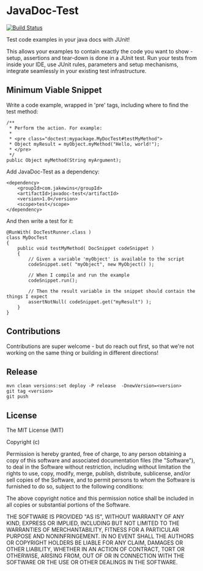 # JavaDoc-Test

[![Build Status](https://travis-ci.org/jakewins/javadoctest.svg?branch=master)](https://travis-ci.org/jakewins/javadoctest)

Test code examples in your java docs with JUnit!

This allows your examples to contain exactly the code you want to show - setup, assertions and tear-down is done in
a JUnit test. Run your tests from inside your IDE, use JUnit rules, parameters and setup mechanisms,
integrate seamlessly in your existing test infrastructure.

## Minimum Viable Snippet

Write a code example, wrapped in 'pre' tags, including where to find the test method:

    /**
     * Perform the action. For example:
     *
     * <pre class="doctest:mypackage.MyDocTest#testMyMethod">
     * Object myResult = myObject.myMethod("Hello, world!");
     * </pre>
     */
    public Object myMethod(String myArgument);


Add JavaDoc-Test as a dependency:

    <dependency>
        <groupId>com.jakewins</groupId>
        <artifactId>javadoc-test</artifactId>
        <version>1.0</version>
        <scope>test</scope>
    </dependency>


And then write a test for it:

    @RunWith( DocTestRunner.class )
    class MyDocTest
    {
        public void testMyMethod( DocSnippet codeSnippet )
        {
            // Given a variable 'myObject' is available to the script
            codeSnippet.set( "myObject", new MyObject() );

            // When I compile and run the example
            codeSnippet.run();

            // Then the result variable in the snippet should contain the things I expect
            assertNotNull( codeSnippet.get("myResult") );
        }
    }

## Contributions

Contributions are super welcome - but do reach out first, so that we're not working on the same thing or building
in different directions!

## Release

    mvn clean versions:set deploy -P release  -DnewVersion=<version>
    git tag <version>
    git push

## License

The MIT License (MIT)

Copyright (c) <year> <copyright holders>

Permission is hereby granted, free of charge, to any person obtaining a copy
of this software and associated documentation files (the "Software"), to deal
in the Software without restriction, including without limitation the rights
to use, copy, modify, merge, publish, distribute, sublicense, and/or sell
copies of the Software, and to permit persons to whom the Software is
furnished to do so, subject to the following conditions:

The above copyright notice and this permission notice shall be included in
all copies or substantial portions of the Software.

THE SOFTWARE IS PROVIDED "AS IS", WITHOUT WARRANTY OF ANY KIND, EXPRESS OR
IMPLIED, INCLUDING BUT NOT LIMITED TO THE WARRANTIES OF MERCHANTABILITY,
FITNESS FOR A PARTICULAR PURPOSE AND NONINFRINGEMENT. IN NO EVENT SHALL THE
AUTHORS OR COPYRIGHT HOLDERS BE LIABLE FOR ANY CLAIM, DAMAGES OR OTHER
LIABILITY, WHETHER IN AN ACTION OF CONTRACT, TORT OR OTHERWISE, ARISING FROM,
OUT OF OR IN CONNECTION WITH THE SOFTWARE OR THE USE OR OTHER DEALINGS IN
THE SOFTWARE.